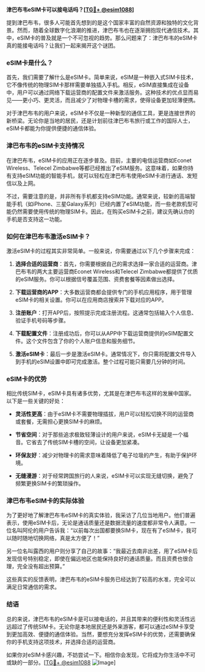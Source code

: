**津巴布韦eSIM卡可以接电话吗？[[TG💪+ @esim1088](https://t.me/s/esim1088)]**

提到津巴布韦，很多人可能首先想到的是这个国家丰富的自然资源和独特的文化背景。然而，随着全球数字化浪潮的推进，津巴布韦也在逐渐拥抱现代通信技术。其中，eSIM卡的普及就是一个不可忽视的趋势。那么问题来了：津巴布韦的eSIM卡真的能接电话吗？让我们一起来揭开这个谜团。

### eSIM卡是什么？

首先，我们需要了解什么是eSIM卡。简单来说，eSIM是一种嵌入式SIM卡技术，它不像传统的物理SIM卡那样需要单独插入手机。相反，eSIM直接集成在设备中，用户可以通过网络下载运营商的配置文件来激活服务。这种技术的优点显而易见——更小巧、更灵活，而且减少了对物理卡槽的需求，使得设备更加轻薄便携。

对于津巴布韦的用户来说，eSIM卡不仅是一种新型的通信工具，更是连接世界的新桥梁。无论你是当地的居民，还是计划前往津巴布韦旅行或工作的国际人士，eSIM卡都能为你提供便捷的通信体验。

### 津巴布韦的eSIM卡支持情况

在津巴布韦，eSIM卡的应用正在逐步普及。目前，主要的电信运营商如Econet Wireless、Telecel Zimbabwe等都已经推出了eSIM服务。这意味着，如果你持有支持eSIM功能的智能手机，就可以轻松在津巴布韦使用eSIM卡进行通话、发短信以及上网。

不过，需要注意的是，并非所有手机都支持eSIM功能。通常来说，较新的高端智能手机（如iPhone、三星Galaxy系列）已经内置了eSIM功能，而一些老款机型可能仍然需要使用传统的物理SIM卡。因此，在购买eSIM卡之前，建议先确认你的手机是否支持这一功能。

### 如何在津巴布韦激活eSIM卡？

激活eSIM卡的过程其实非常简单。一般来说，你需要通过以下几个步骤来完成：

1. **选择合适的运营商**：首先，你需要根据自己的需求选择一家合适的运营商。津巴布韦的两大主要运营商Econet Wireless和Telecel Zimbabwe都提供了优质的eSIM服务。你可以根据信号覆盖范围、资费套餐等因素做出选择。

2. **下载运营商的APP**：大多数运营商都会提供专门的手机应用程序，用于管理eSIM卡的相关设置。你可以在应用商店搜索并下载对应的APP。

3. **注册账户**：打开APP后，按照提示完成注册流程。这通常包括输入个人信息、验证手机号码等步骤。

4. **下载配置文件**：注册成功后，你可以从APP中下载运营商提供的eSIM配置文件。这个文件包含了你的个人账户信息和服务细节。

5. **激活eSIM卡**：最后一步是激活eSIM卡。通常情况下，你只需将配置文件导入到手机的eSIM设置中即可完成激活。整个过程可能只需要几分钟的时间。

### eSIM卡的优势

相比传统SIM卡，eSIM卡具有诸多优势，尤其是在津巴布韦这样的发展中国家。以下是一些关键的好处：

- **灵活性更高**：由于eSIM卡不需要物理插拔，用户可以轻松切换不同的运营商或套餐，无需担心更换SIM卡的麻烦。
  
- **节省空间**：对于那些追求极致轻薄设计的用户来说，eSIM卡无疑是一个福音。它省去了传统SIM卡槽的空间，让设备更加紧凑。

- **环保友好**：减少对物理卡的需求意味着降低了电子垃圾的产生，有助于保护环境。

- **无缝漫游**：对于经常跨国旅行的人来说，eSIM卡可以实现无缝切换，避免了频繁更换SIM卡的繁琐操作。

### 津巴布韦eSIM卡的实际体验

为了更好地了解津巴布韦eSIM卡的真实体验，我采访了几位当地用户。他们普遍表示，使用eSIM卡后，无论是通话质量还是数据流量的速度都非常令人满意。一位名叫阿伦的用户告诉我：“以前每次出国都要换SIM卡，现在有了eSIM卡，我可以随时随地切换网络，真是太方便了！”

另一位名叫露西的用户则分享了自己的故事：“我最近去南非出差，用了eSIM卡后发现信号特别稳定，即使在偏远地区也能保持良好的通话质量。而且资费也很合理，完全没有超出预算。”

这些真实的反馈表明，津巴布韦的eSIM卡服务已经达到了较高的水准，完全可以满足日常通信的需求。

### 结语

总的来说，津巴布韦的eSIM卡是可以接电话的，并且其带来的便利性和灵活性远远超过了传统SIM卡。无论你是本地居民还是外来游客，都可以通过eSIM卡享受到更加高效、便捷的通信体验。当然，要想充分发挥eSIM卡的优势，还需要确保你的手机支持这项技术，并选择合适的运营商。

如果你对eSIM卡感兴趣，不妨尝试一下。相信你会发现，它将成为你生活中不可或缺的一部分。[[TG💪+ @esim1088](https://t.me/s/esim1088) ![Image](https://i.postimg.cc/4NQfJmqS/Snipaste-2025-05-13-00-14-12.png)]